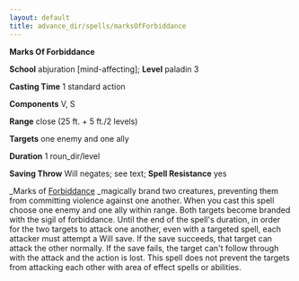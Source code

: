 ```yaml
---
layout: default
title: advance_dir/spells/marksOfForbiddance
---
```

 **Marks Of Forbiddance**

**School** abjuration [mind-affecting]; **Level** paladin 3

**Casting Time** 1 standard action

**Components** V, S

**Range** close (25 ft. + 5 ft./2 levels)

**Targets** one enemy and one ally

**Duration** 1 roun_dir/level

**Saving Throw** Will negates; see text; **Spell Resistance** yes

_Marks of [Forbiddance](../../spell_dir/forbiddance#_forbiddance) _magically brand two creatures, preventing them from committing violence against one another. When you cast this spell choose one enemy and one ally within range. Both targets become branded with the sigil of forbiddance. Until the end of the spell's duration, in order for the two targets to attack one another, even with a targeted spell, each attacker must attempt a Will save. If the save succeeds, that target can attack the other normally. If the save fails, the target can't follow through with the attack and the action is lost. This spell does not prevent the targets from attacking each other with area of effect spells or abilities.

